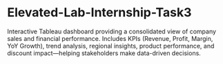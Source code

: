 # Elevated-Lab-Internship-Task3
Interactive Tableau dashboard providing a consolidated view of company sales and financial performance. Includes KPIs (Revenue, Profit, Margin, YoY Growth), trend analysis, regional insights, product performance, and discount impact—helping stakeholders make data-driven decisions.
